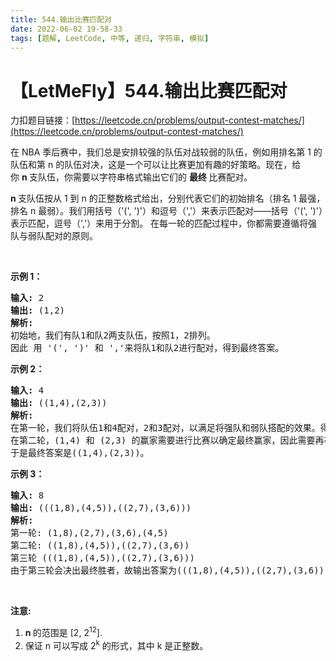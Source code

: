 ```yaml
---
title: 544.输出比赛匹配对
date: 2022-06-02 19-58-33
tags: [题解, LeetCode, 中等, 递归, 字符串, 模拟]
---
```


# 【LetMeFly】544.输出比赛匹配对

力扣题目链接：[https://leetcode.cn/problems/output-contest-matches/](https://leetcode.cn/problems/output-contest-matches/)

<p>在 NBA 季后赛中，我们总是安排较强的队伍对战较弱的队伍，例如用排名第 1 的队伍和第 n 的队伍对决，这是一个可以让比赛更加有趣的好策略。现在，给你&nbsp;<strong>n&nbsp;</strong>支队伍，你需要以字符串格式输出它们的&nbsp;<strong>最终&nbsp;</strong>比赛配对。</p>

<p><strong>n </strong>支队伍按从 1 到 n 的正整数格式给出，分别代表它们的初始排名（排名 1 最强，排名 n 最弱）。我们用括号（&#39;(&#39;, &#39;)&#39;）和逗号（&#39;,&#39;）来表示匹配对&mdash;&mdash;括号（&#39;(&#39;, &#39;)&#39;）表示匹配，逗号（&#39;,&#39;）来用于分割。&nbsp;在每一轮的匹配过程中，你都需要遵循将强队与弱队配对的原则。</p>

<p>&nbsp;</p>

<p><strong>示例 1：</strong></p>

<pre><strong>输入:</strong> 2
<strong>输出:</strong> (1,2)
<strong>解析:</strong> 
初始地，我们有队1和队2两支队伍，按照1，2排列。
因此 用 &#39;(&#39;, &#39;)&#39; 和 &#39;,&#39;来将队1和队2进行配对，得到最终答案。
</pre>

<p><strong>示例 2：</strong></p>

<pre><strong>输入:</strong> 4
<strong>输出:</strong> ((1,4),(2,3))
<strong>解析:</strong> 
在第一轮，我们将队伍1和4配对，2和3配对，以满足将强队和弱队搭配的效果。得到(1,4),(2,3).
在第二轮，(1,4) 和 (2,3) 的赢家需要进行比赛以确定最终赢家，因此需要再在外面加一层括号。
于是最终答案是((1,4),(2,3))。
</pre>

<p><strong>示例 3：</strong></p>

<pre><strong>输入:</strong> 8
<strong>输出:</strong> (((1,8),(4,5)),((2,7),(3,6)))
<strong>解析:</strong> 
第一轮: (1,8),(2,7),(3,6),(4,5)
第二轮: ((1,8),(4,5)),((2,7),(3,6))
第三轮 (((1,8),(4,5)),((2,7),(3,6)))
由于第三轮会决出最终胜者，故输出答案为(((1,8),(4,5)),((2,7),(3,6)))。
</pre>

<p>&nbsp;</p>

<p><strong>注意:</strong></p>

<ol>
	<li><strong>n&nbsp;</strong>的范围是&nbsp;[2, 2<sup>12</sup>].</li>
	<li>保证 n 可以写成&nbsp;2<sup>k</sup>&nbsp;的形式，其中 k 是正整数。</li>
</ol>

<p>&nbsp;</p>


    